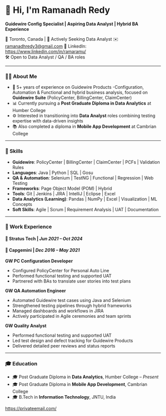 # 👋 Hi, I'm Ramanadh Redy
**Guidewire Config Specialist | Aspiring Data Analyst | Hybrid BA Experience**

📍 Toronto, Canada | 💼 Actively Seeking Data Analyst
✉️ ramanadhredy3@gmail.com
🔗 LinkedIn: https://www.linkedin.com/in/ramaramu/  
🛠️ Open to Data Analyst / QA / BA roles

---

### 🧑‍💻 About Me

- 🎯 5+ years of experience on Guidewire Products -Configuration, Automation & Functional and hybrid business analysis, focused on **Guidewire Suite** (PolicyCenter, BillingCenter, ClaimCenter)
- 📊 Currently pursuing a **Post Graduate Diploma in Data Analytics** at Humber College
- ⚙️ Interested in transitioning into **Data Analyst** roles combining testing expertise with data-driven insights
- 📚 Also completed a diploma in **Mobile App Development** at Cambrian College

---

### 🚀 Skills

- **Guidewire**: PolicyCenter | BillingCenter | ClaimCenter | PCFs | Validation Rules
- **Languages**: Java | Python | SQL | Gosu  
- **QA & Automation**: Selenium | TestNG | Functional | Regression | Web Testing
- **Frameworks**: Page Object Model (POM) | Hybrid  
- **Tools**: Git | Jenkins | JIRA | IntelliJ | Eclipse | Excel  
- **Data Analytics (Learning)**: Pandas | NumPy | Excel | Visualization | ML Concepts  
- **Soft Skills**: Agile | Scrum | Requirement Analysis | UAT | Documentation

---

### 🧪 Work Experience

#### 📍 Stratus Tech | *Jun 2021 – Oct 2024*  
#### 📍 Capgemini | *Dec 2016 – May 2021*  

**GW PC Configuration Developer**  
- Configured PolicyCenter for Personal Auto Line  
- Performed functional testing and supported UAT  
- Partnered with BAs to translate user stories into test plans  

**GW QA Automation Engineer**  
- Automated Guidewire test cases using Java and Selenium
- Strengthened testing pipelines through hybrid frameworks
- Managed dashboards and workflows in JIRA  
- Actively participated in Agile ceremonies and team sprints
  
**GW Quality Analyst**  
- Performed functional testing and supported UAT  
- Led test design and defect tracking for Guidewire Products
- Delivered detailed peer reviews and status reports  

---

### 🎓 Education

- 🎓 Post Graduate Diploma in **Data Analytics**, Humber College – *Present*  
- 🎓 Post Graduate Diploma in **Mobile App Development**, Cambrian College  
- 🎓 B.Tech in **Information Technology**, JNTU, India  


https://privateemail.com/
